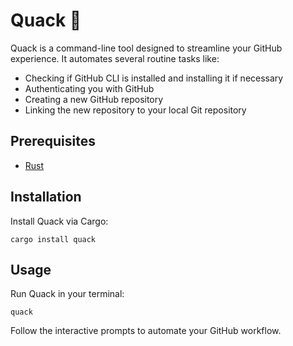 # Quack 🦆

Quack is a command-line tool designed to streamline your GitHub experience. It automates several routine tasks like:

- Checking if GitHub CLI is installed and installing it if necessary
- Authenticating you with GitHub
- Creating a new GitHub repository
- Linking the new repository to your local Git repository

## Prerequisites

- [Rust](https://rust-lang.org/)

## Installation

Install Quack via Cargo:

```
cargo install quack
```

## Usage

Run Quack in your terminal:

```
quack
```

Follow the interactive prompts to automate your GitHub workflow.


